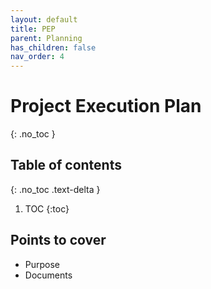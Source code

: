 ```yaml
---
layout: default
title: PEP
parent: Planning
has_children: false
nav_order: 4
---
```


# Project Execution Plan
{: .no_toc }

## Table of contents
{: .no_toc .text-delta }

1. TOC
{:toc}

## Points to cover
- Purpose
- Documents
